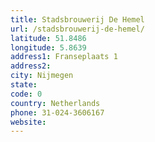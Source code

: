 ```yaml
---
title: Stadsbrouwerij De Hemel
url: /stadsbrouwerij-de-hemel/
latitude: 51.8486
longitude: 5.8639
address1: Franseplaats 1
address2: 
city: Nijmegen
state: 
code: 0
country: Netherlands
phone: 31-024-3606167
website: 
---
```


